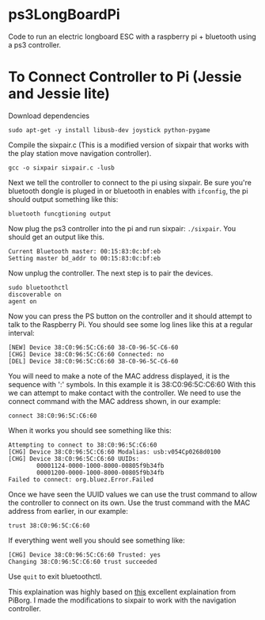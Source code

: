 # ps3LongBoardPi
Code to run an electric longboard ESC with a raspberry pi + bluetooth using a ps3 controller.

# To Connect Controller to Pi (Jessie and Jessie lite)
Download dependencies
```
sudo apt-get -y install libusb-dev joystick python-pygame
```
Compile the sixpair.c (This is a modified version of sixpair that works with the play station move navigation controller).
```
gcc -o sixpair sixpair.c -lusb
```
Next we tell the controller to connect to the pi using sixpair.
Be sure you're bluetooth dongle is pluged in or bluetooth in enables with `ifconfig`, the pi should output something like this:
```
bluetooth funcgtioning output
```
Now plug the ps3 controller into the pi and run sixpair: `./sixpair`. You should get an output like this.
```
Current Bluetooth master: 00:15:83:0c:bf:eb
Setting master bd_addr to 00:15:83:0c:bf:eb
```
Now unplug the controller.
The next step is to pair the devices.
```
sudo bluetoothctl
discoverable on
agent on
```
Now you can press the PS button on the controller and it should attempt to talk to the Raspberry Pi.
You should see some log lines like this at a regular interval:
```
[NEW] Device 38:C0:96:5C:C6:60 38-C0-96-5C-C6-60
[CHG] Device 38:C0:96:5C:C6:60 Connected: no
[DEL] Device 38:C0:96:5C:C6:60 38-C0-96-5C-C6-60
```
You will need to make a note of the MAC address displayed, it is the sequence with ':' symbols.
In this example it is 38:C0:96:5C:C6:60
With this we can attempt to make contact with the controller.
We need to use the connect command with the MAC address shown, in our example:
```
connect 38:C0:96:5C:C6:60
```
When it works you should see something like this:
```
Attempting to connect to 38:C0:96:5C:C6:60
[CHG] Device 38:C0:96:5C:C6:60 Modalias: usb:v054Cp0268d0100
[CHG] Device 38:C0:96:5C:C6:60 UUIDs:
        00001124-0000-1000-8000-00805f9b34fb
        00001200-0000-1000-8000-00805f9b34fb
Failed to connect: org.bluez.Error.Failed
```
Once we have seen the UUID values we can use the trust command to allow the controller to connect on its own.
Use the trust command with the MAC address from earlier, in our example:
```
trust 38:C0:96:5C:C6:60
```
If everything went well you should see something like:
```
[CHG] Device 38:C0:96:5C:C6:60 Trusted: yes
Changing 38:C0:96:5C:C6:60 trust succeeded
```
Use `quit` to exit bluetoothctl.

This explaination was highly based on [this](https://www.piborg.org/rpi-ps3-help) excellent explaination from PiBorg. 
I made the modifications to sixpair to work with the navigation controller.

